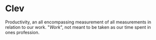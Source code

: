 # Clev

Productivity, an all encompassing measurement of all measurements in relation to our work. "_Work_", not meant to be taken as our time spent in ones profession.
